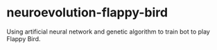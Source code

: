 # neuroevolution-flappy-bird
Using artificial neural network and genetic algorithm to train bot to play Flappy Bird.
